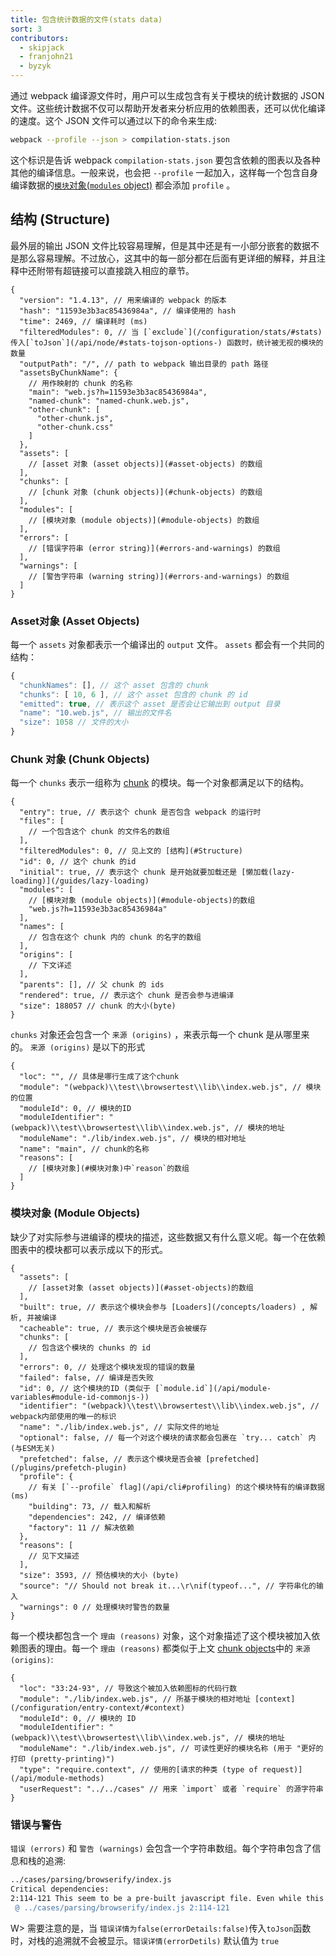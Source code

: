```yaml
---
title: 包含统计数据的文件(stats data)
sort: 3
contributors:
  - skipjack
  - franjohn21
  - byzyk
---
```


通过 webpack 编译源文件时，用户可以生成包含有关于模块的统计数据的 JSON 文件。这些统计数据不仅可以帮助开发者来分析应用的依赖图表，还可以优化编译的速度。这个 JSON 文件可以通过以下的命令来生成:

``` bash
webpack --profile --json > compilation-stats.json
```

这个标识是告诉 webpack `compilation-stats.json` 要包含依赖的图表以及各种其他的编译信息。一般来说，也会把 `--profile` 一起加入，这样每一个包含自身编译数据的[`模块`对象(`modules` object)](#modules-object) 都会添加 `profile` 。


## 结构 (Structure)

最外层的输出 JSON 文件比较容易理解，但是其中还是有一小部分嵌套的数据不是那么容易理解。不过放心，这其中的每一部分都在后面有更详细的解释，并且注释中还附带有超链接可以直接跳入相应的章节。

```js-with-links
{
  "version": "1.4.13", // 用来编译的 webpack 的版本
  "hash": "11593e3b3ac85436984a", // 编译使用的 hash
  "time": 2469, // 编译耗时 (ms)
  "filteredModules": 0, // 当 [`exclude`](/configuration/stats/#stats)传入[`toJson`](/api/node/#stats-tojson-options-) 函数时，统计被无视的模块的数量
  "outputPath": "/", // path to webpack 输出目录的 path 路径
  "assetsByChunkName": {
    // 用作映射的 chunk 的名称
    "main": "web.js?h=11593e3b3ac85436984a",
    "named-chunk": "named-chunk.web.js",
    "other-chunk": [
      "other-chunk.js",
      "other-chunk.css"
    ]
  },
  "assets": [
    // [asset 对象 (asset objects)](#asset-objects) 的数组
  ],
  "chunks": [
    // [chunk 对象 (chunk objects)](#chunk-objects) 的数组
  ],
  "modules": [
    // [模块对象 (module objects)](#module-objects) 的数组
  ],
  "errors": [
    // [错误字符串 (error string)](#errors-and-warnings) 的数组
  ],
  "warnings": [
    // [警告字符串 (warning string)](#errors-and-warnings) 的数组
  ]
}
```


### Asset对象 (Asset Objects)

每一个 `assets` 对象都表示一个编译出的 `output` 文件。 `assets` 都会有一个共同的结构：

<!-- eslint-skip -->

```js
{
  "chunkNames": [], // 这个 asset 包含的 chunk
  "chunks": [ 10, 6 ], // 这个 asset 包含的 chunk 的 id
  "emitted": true, // 表示这个 asset 是否会让它输出到 output 目录
  "name": "10.web.js", // 输出的文件名
  "size": 1058 // 文件的大小
}
```


### Chunk 对象 (Chunk Objects)

每一个 `chunks` 表示一组称为 [chunk](/glossary#c) 的模块。每一个对象都满足以下的结构。

```js-with-links
{
  "entry": true, // 表示这个 chunk 是否包含 webpack 的运行时
  "files": [
    // 一个包含这个 chunk 的文件名的数组
  ],
  "filteredModules": 0, // 见上文的 [结构](#Structure)
  "id": 0, // 这个 chunk 的id
  "initial": true, // 表示这个 chunk 是开始就要加载还是 [懒加载(lazy-loading)](/guides/lazy-loading)
  "modules": [
    // [模块对象 (module objects)](#module-objects)的数组
    "web.js?h=11593e3b3ac85436984a"
  ],
  "names": [
    // 包含在这个 chunk 内的 chunk 的名字的数组
  ],
  "origins": [
    // 下文详述
  ],
  "parents": [], // 父 chunk 的 ids
  "rendered": true, // 表示这个 chunk 是否会参与进编译
  "size": 188057 // chunk 的大小(byte)
}
```

`chunks` 对象还会包含一个 `来源 (origins)` ，来表示每一个 chunk 是从哪里来的。 `来源 (origins)` 是以下的形式

```js-with-links
{
  "loc": "", // 具体是哪行生成了这个chunk
  "module": "(webpack)\\test\\browsertest\\lib\\index.web.js", // 模块的位置
  "moduleId": 0, // 模块的ID
  "moduleIdentifier": "(webpack)\\test\\browsertest\\lib\\index.web.js", // 模块的地址
  "moduleName": "./lib/index.web.js", // 模块的相对地址
  "name": "main", // chunk的名称
  "reasons": [
    // [模块对象](#模块对象)中`reason`的数组
  ]
}
```


### 模块对象 (Module Objects)

缺少了对实际参与进编译的模块的描述，这些数据又有什么意义呢。每一个在依赖图表中的模块都可以表示成以下的形式。

```js-with-links
{
  "assets": [
    // [asset对象 (asset objects)](#asset-objects)的数组
  ],
  "built": true, // 表示这个模块会参与 [Loaders](/concepts/loaders) , 解析, 并被编译
  "cacheable": true, // 表示这个模块是否会被缓存
  "chunks": [
    // 包含这个模块的 chunks 的 id
  ],
  "errors": 0, // 处理这个模块发现的错误的数量
  "failed": false, // 编译是否失败
  "id": 0, // 这个模块的ID (类似于 [`module.id`](/api/module-variables#module-id-commonjs-))
  "identifier": "(webpack)\\test\\browsertest\\lib\\index.web.js", // webpack内部使用的唯一的标识
  "name": "./lib/index.web.js", // 实际文件的地址
  "optional": false, // 每一个对这个模块的请求都会包裹在 `try... catch` 内 (与ESM无关)
  "prefetched": false, // 表示这个模块是否会被 [prefetched](/plugins/prefetch-plugin)
  "profile": {
    // 有关 [`--profile` flag](/api/cli#profiling) 的这个模块特有的编译数据 (ms)
    "building": 73, // 载入和解析
    "dependencies": 242, // 编译依赖
    "factory": 11 // 解决依赖
  },
  "reasons": [
    // 见下文描述
  ],
  "size": 3593, // 预估模块的大小 (byte)
  "source": "// Should not break it...\r\nif(typeof...", // 字符串化的输入
  "warnings": 0 // 处理模块时警告的数量
}
```

每一个模块都包含一个 `理由 (reasons)` 对象，这个对象描述了这个模块被加入依赖图表的理由。每一个 `理由 (reasons)` 都类似于上文 [chunk objects](#chunk-objects)中的 `来源 (origins)`:

```js-with-links
{
  "loc": "33:24-93", // 导致这个被加入依赖图标的代码行数
  "module": "./lib/index.web.js", // 所基于模块的相对地址 [context](/configuration/entry-context/#context)
  "moduleId": 0, // 模块的 ID
  "moduleIdentifier": "(webpack)\\test\\browsertest\\lib\\index.web.js", // 模块的地址
  "moduleName": "./lib/index.web.js", // 可读性更好的模块名称 (用于 "更好的打印 (pretty-printing)")
  "type": "require.context", // 使用的[请求的种类 (type of request)](/api/module-methods)
  "userRequest": "../../cases" // 用来 `import` 或者 `require` 的源字符串
}
```


### 错误与警告

`错误 (errors)` 和 `警告 (warnings)` 会包含一个字符串数组。每个字符串包含了信息和栈的追溯:

``` bash
../cases/parsing/browserify/index.js
Critical dependencies:
2:114-121 This seem to be a pre-built javascript file. Even while this is possible, it's not recommended. Try to require to orginal source to get better results.
 @ ../cases/parsing/browserify/index.js 2:114-121
```

W> 需要注意的是，当 `错误详情为false(errorDetails:false)`传入`toJson`函数时，对栈的追溯就不会被显示。`错误详情(errorDetils)` 默认值为 `true`
